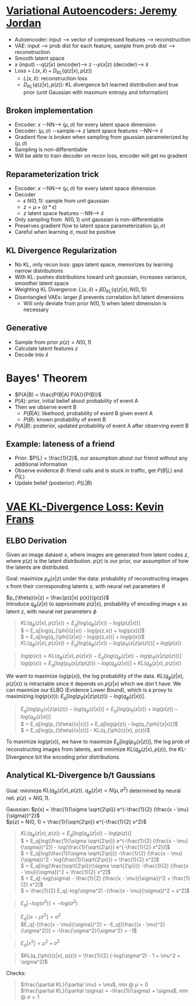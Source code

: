 # [Variational Autoencoders: Jeremy Jordan](https://www.jeremyjordan.me/variational-autoencoders/)
* Autoencoder: input --> vector of compressed features --> reconstruction
* VAE: input --> prob dist for each feature, sample from prob dist --> reconstruction
* Smooth latent space
* $x$ (input) --$q(z|x)$ (encoder)--> z --$p(x|z)$ (decoder)--> $\hat{x}$
* Loss = $L(x, \hat{x}) + D_{KL}(q(z|x), p(z))$
    * $L(x, \hat{x})$: reconstruction loss
    * $D_{KL}(q(z|x), p(z))$: KL divergence b/t learned distribution and true prior (unit Gaussian with maximum entropy and information)

## Broken implementation
* Encoder: $x$ --NN--> $(\mu, \sigma)$ for every latent space dimension 
* Decoder: $(\mu, \sigma)$ --sample--> $z$ latent space features --NN--> $\hat{x}$
* Gradient flow is broken when sampling from gaussian parameterized by $(\mu, \sigma)$
* Sampling is non-differentiable
* Will be able to train decoder on recon loss, encoder will get no gradient

## Reparameterization trick
* Encoder: $x$ --NN--> $(\mu, \sigma)$ for every latent space dimension 
* Decoder
    * $\epsilon ~N(0, 1)$: sample from unit gaussian
    * $z = \mu + (\sigma * \epsilon)$
    * $z$ latent space features --NN--> $\hat{x}$
* Only sampling from $~N(0, 1)$ unit gaussian is non-differentiable
* Preserves gradient flow to latent space parameterization $(\mu, \sigma)$
* Careful when learning $\sigma$, must be positive

## KL Divergence Regularization
* No KL, only recon loss: gaps latent space, memorizes by learning narrow distributions
* With KL: pushes distributions toward unit gaussian, increases variance, smoother latent space
* Weighting KL Divergence: $L(x, \hat{x}) + \beta D_{KL}(q(z|x), N(0, 1))$
* Disentangled VAEs: larger $\beta$ prevents correlation b/t latent dimensions
    * Will only deviate from prior $N(0, 1)$ when latent dimension is necessary

## Generative
* Sample from prior $p(z) = N(0, 1)$
* Calculate latent features $z$
* Decode into $\hat{x}$


# Bayes' Theorem
* $P(A|B) = \frac{P(B|A) P(A)}{P(B)}$
* $P(A)$: prior, initial belief about probability of event A
* Then we observe event B
    * $P(B|A)$: likeihood, probability of event B given event A
    * $P(B)$: known probability of event B
* $P(A|B)$: posterior, updated probability of event A after observing event B

## Example: lateness of a friend
* Prior: $P(L) = \frac{1}{2}$, our assumption about our friend without any additional information
* Observe evidence $B$: friend calls and is stuck in traffic, get $P(B|L)$ and $P(L)$
* Update belief (posterior): $P(L|B)$


# [VAE KL-Divergence Loss: Kevin Frans](https://kvfrans.com/deriving-the-kl/)
## ELBO Derivation
Given an image dataset $x$, where images are generated from latent codes $z$, where $p(z)$ is the latent distribution. $p(z)$ is our prior, our assumption of how the latents are distributed.

Goal: maximize $p_{\theta}(x|z)$ under the data: probability of reconstructing images x from their corresponding latents z, with neural net parameters $\theta$

$p_{\theta}(x|z) = \frac{p(z|x) p(x)}{p(z)}$  
Introduce $q_{\phi}(z|x)$ to approximate $p(z|x)$, probability of encoding image x as latent z, with neural net parameters $\phi$

> $KL(q_{\phi}(z|x), p(z|x)) = E_q[log(q_{\phi}(z|x)) - log(p(z|x))]$  
> $ = E_q[log(q_{\phi}(z|x)) - log(p(z,x)) + log(p(x))]$  
> $ = E_q[log(q_{\phi}(z|x)) - log(p(z,x))] + log(p(x))$  
> $KL(q_{\phi}(z|x), p(z|x)) = E_q[log(q_{\phi}(z|x)) - log(p_{\theta}(x|z)p(z)))] + log(p(x))$  

> $log(p(x)) = KL(q_{\phi}(z|x), p(z|x)) - E_q[log(q_{\phi}(z|x)) - log(p_{\theta}(x|z)p(z)))]$  
> $log(p(x)) = E_q[log(p_{\theta}(x|z)p(z))) - log(q_{\phi}(z|x))] + KL(q_{\phi}(z|x), p(z|x))$  

We want to maximize $log(p(x))$, the log probability of the data. $KL(q_{\phi}(z|x), p(z|x))$ is intractable since it depends on $p(z|x)$ which we don't have. We can maximize our ELBO (Evidence Lower Bound), which is a proxy to maximizing $log(p(x))$): $E_q[log(p_{\theta}(x|z)p(z))) - log(q_{\phi}(z|x))]$.

> $E_q[log(p_{\theta}(x|z)p(z))) - log(q_{\phi}(z|x))] = E_q[log(p_{\theta}(x|z)) + log(p(z)) - log(q_{\phi}(z|x))]$  
> $ = E_q[log(p_{\theta}(x|z))] + E_q[log(p(z)) - log(q_{\phi}(z|x))]$  
> $ = E_q[log(p_{\theta}(x|z))] - KL(q_{\phi}(z|x), p(z))$

To maximize $log(p(x))$, we have to maximize $E_q[log(p_{\theta}(x|z))]$, the log prob of reconstructing images from latents, and minimize $KL(q_{\phi}(z|x), p(z))$, the KL-Divergence b/t the encoding prior distributions.

## Analytical KL-Divergence b/t Gaussians
Goal: minimize $KL(q_{\phi}(z|x), p(z))$. $q_{\phi}(z|x) = N(\mu, \sigma^2)$ determined by neural net. $p(z) = N(0, 1)$.

Gaussian: $p(x) = \frac{1}{\sigma \sqrt{2\pi}} e^{-\frac{1}{2} (\frac{x - \mu}{\sigma})^2}$  
$p(z) = N(0, 1) = \frac{1}{\sqrt{2\pi}} e^{-\frac{1}{2} x^2}$  

> $KL(q_{\phi}(z|x), p(z)) = E_q[log(q_{\phi}(z|x)) - log(p(z))]$  
> $ = E_q[log(\frac{1}{\sigma \sqrt{2\pi}} e^{-\frac{1}{2} (\frac{x - \mu}{\sigma})^2}) - log(\frac{1}{\sqrt{2\pi}} e^{-\frac{1}{2} x^2})]$  
> $ = E_q[log(\frac{1}{\sigma \sqrt{2\pi}}) -\frac{1}{2} (\frac{x - \mu}{\sigma})^2 - log(\frac{1}{\sqrt{2\pi}}) + \frac{1}{2} x^2]$  
> $ = E_q[log(\frac{\sqrt{2\pi}}{\sigma \sqrt{2\pi}}) -\frac{1}{2} (\frac{x - \mu}{\sigma})^2 + \frac{1}{2} x^2]$  
> $ = E_q[-log(\sigma) - \frac{1}{2} (\frac{x - \mu}{\sigma})^2 + \frac{1}{2} x^2]$  
> $ = \frac{1}{2} E_q[-log(\sigma^2) -(\frac{x - \mu}{\sigma})^2 + x^2]$

> $E_q[-log(\sigma^2)] = -log(\sigma^2)$  

> $E_q[(x - \mu)^2] = \sigma^2$  
> $E_q[-(\frac{x - \mu}{\sigma})^2] = -E_q[(\frac{(x - \mu)^2}{\sigma^2})] = -\frac{\sigma^2}{\sigma^2} = -1$  

> $E_q[x^2] = \mu^2 + \sigma^2$

> $KL(q_{\phi}(z|x), p(z)) = \frac{1}{2} (-log(\sigma^2) - 1 + \mu^2 + \sigma^2)$

Checks:
> $\frac{\partial KL}{\partial \mu} = \mu$, min @ $\mu = 0$  
> $\frac{\partial KL}{\partial \sigma} = -\frac{1}{\sigma} + \sigma$, min @ $\sigma = 1$
